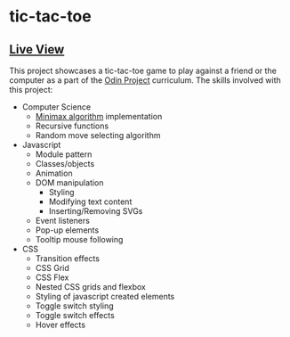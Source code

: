 # tic-tac-toe

## [Live View](https://snaeem3.github.io/tic-tac-toe/)

This project showcases a tic-tac-toe game to play against a friend or the computer as a part of the [Odin Project](https://www.theodinproject.com/lessons/node-path-javascript-tic-tac-toe) curriculum. The skills involved with this project:

- Computer Science
  - [Minimax algorithm](https://en.wikipedia.org/wiki/Minimax) implementation
  - Recursive functions
  - Random move selecting algorithm
- Javascript
  - Module pattern
  - Classes/objects
  - Animation
  - DOM manipulation
    - Styling
    - Modifying text content
    - Inserting/Removing SVGs
  - Event listeners
  - Pop-up elements
  - Tooltip mouse following
- CSS
  - Transition effects
  - CSS Grid
  - CSS Flex
  - Nested CSS grids and flexbox
  - Styling of javascript created elements
  - Toggle switch styling
  - Toggle switch effects
  - Hover effects
